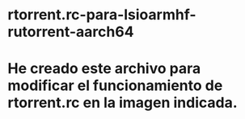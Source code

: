 # rtorrent.rc-para-lsioarmhf-rutorrent-aarch64
# He creado este archivo para modificar el funcionamiento de rtorrent.rc en la imagen indicada.
